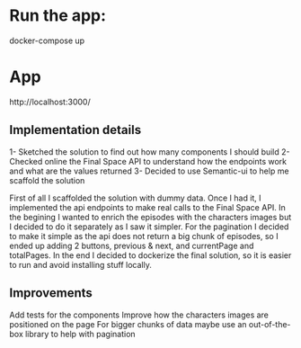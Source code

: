 # Run the app:

docker-compose up

# App

http://localhost:3000/

## Implementation details

1- Sketched the solution to find out how many components I should build
2- Checked online the Final Space API to understand how the endpoints work and what are the values returned
3- Decided to use Semantic-ui to help me scaffold the solution

First of all I scaffolded the solution with dummy data. Once I had it, I implemented the api endpoints to make real calls to the Final Space API.
In the begining I wanted to enrich the episodes with the characters images but I decided to do it separately as I saw it simpler.
For the pagination I decided to make it simple as the api does not return a big chunk of episodes, so I ended up adding 2 buttons, previous & next, and currentPage and totalPages.
In the end I decided to dockerize the final solution, so it is easier to run and avoid installing stuff locally.

## Improvements

Add tests for the components
Improve how the characters images are positioned on the page
For bigger chunks of data maybe use an out-of-the-box library to help with pagination